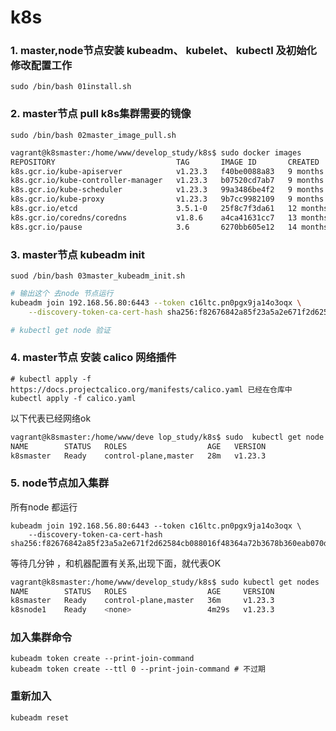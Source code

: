 # k8s 


### 1. master,node节点安装  kubeadm、 kubelet、 kubectl 及初始化修改配置工作
```shell
sudo /bin/bash 01install.sh
```

### 2. master节点 pull k8s集群需要的镜像

```shell
sudo /bin/bash 02master_image_pull.sh
```
```bash
vagrant@k8smaster:/home/www/develop_study/k8s$ sudo docker images
REPOSITORY                           TAG       IMAGE ID       CREATED         SIZE
k8s.gcr.io/kube-apiserver            v1.23.3   f40be0088a83   9 months ago    135MB
k8s.gcr.io/kube-controller-manager   v1.23.3   b07520cd7ab7   9 months ago    125MB
k8s.gcr.io/kube-scheduler            v1.23.3   99a3486be4f2   9 months ago    53.5MB
k8s.gcr.io/kube-proxy                v1.23.3   9b7cc9982109   9 months ago    112MB
k8s.gcr.io/etcd                      3.5.1-0   25f8c7f3da61   12 months ago   293MB
k8s.gcr.io/coredns/coredns           v1.8.6    a4ca41631cc7   13 months ago   46.8MB
k8s.gcr.io/pause                     3.6       6270bb605e12   14 months ago   683kB
```

### 3. master节点 kubeadm init 

```shell
suod /bin/bash 03master_kubeadm_init.sh
```
```bash
# 输出这个 去node 节点运行
kubeadm join 192.168.56.80:6443 --token c16ltc.pn0pgx9ja14o3oqx \
	--discovery-token-ca-cert-hash sha256:f82676842a85f23a5a2e671f2d62584cb088016f48364a72b3678b360eab070d

# kubectl get node 验证
```


### 4. master节点 安装 calico 网络插件

```shell
# kubectl apply -f https://docs.projectcalico.org/manifests/calico.yaml 已经在仓库中
kubectl apply -f calico.yaml
```
以下代表已经网络ok
```bash
vagrant@k8smaster:/home/www/deve lop_study/k8s$ sudo  kubectl get node
NAME        STATUS   ROLES                  AGE   VERSION
k8smaster   Ready    control-plane,master   28m   v1.23.3
```

### 5. node节点加入集群
所有node 都运行
```shell
kubeadm join 192.168.56.80:6443 --token c16ltc.pn0pgx9ja14o3oqx \
	--discovery-token-ca-cert-hash sha256:f82676842a85f23a5a2e671f2d62584cb088016f48364a72b3678b360eab070d
```
等待几分钟 ，和机器配置有关系,出现下面，就代表OK
```bash
vagrant@k8smaster:/home/www/develop_study/k8s$ sudo kubectl get nodes
NAME        STATUS   ROLES                  AGE     VERSION
k8smaster   Ready    control-plane,master   36m     v1.23.3
k8snode1    Ready    <none>                 4m29s   v1.23.3
```


###  加入集群命令
```shell
kubeadm token create --print-join-command
kubeadm token create --ttl 0 --print-join-command # 不过期
```
### 重新加入
```shell
kubeadm reset
```



